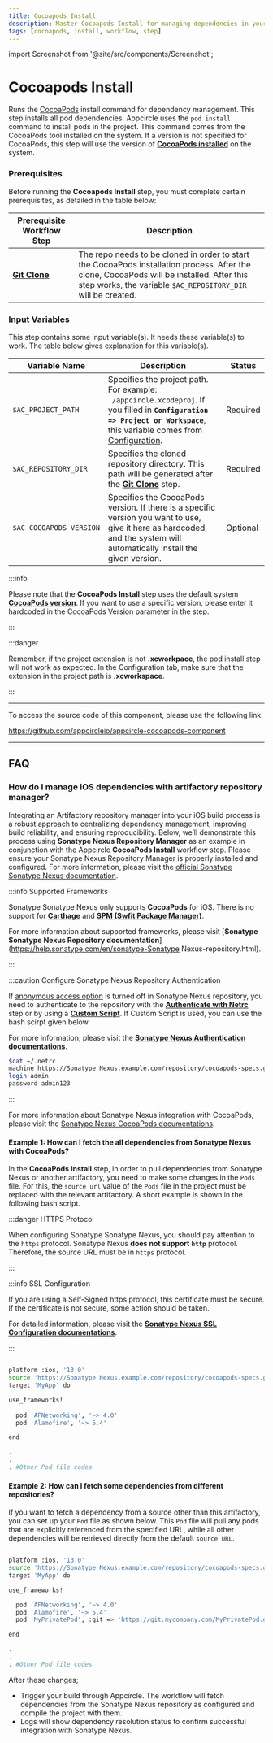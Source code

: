 ```yaml
---
title: Cocoapods Install
description: Master Cocoapods Install for managing dependencies in your project. Learn how to use the 'pod install' command effectively.
tags: [cocoapods, install, workflow, step]
---
```


import Screenshot from '@site/src/components/Screenshot';

# Cocoapods Install

Runs the [CocoaPods](https://cocoapods.org) install command for dependency management. This step installs all pod dependencies. Appcircle uses the `pod install` command to install pods in the project. This command comes from the CocoaPods tool installed on the system. If a version is not specified for CocoaPods, this step will use the version of [**CocoaPods installed**](/infrastructure/ios-build-infrastructure#ios-build-agent-stacks) on the system.

### Prerequisites

Before running the **Cocoapods Install** step, you must complete certain prerequisites, as detailed in the table below:

| Prerequisite Workflow Step                                                        | Description                                                                                                                                                                                              |
| --------------------------------------------------------------------------------- | -------------------------------------------------------------------------------------------------------------------------------------------------------------------------------------------------------- |
| [**Git Clone**](/workflows/common-workflow-steps/git-clone) | The repo needs to be cloned in order to start the CocoaPods installation process. After the clone, CocoaPods will be installed. After this step works, the variable `$AC_REPOSITORY_DIR` will be created. |

<Screenshot url='https://cdn.appcircle.io/docs/assets/BE2588-pod_order.png' />

### Input Variables

This step contains some input variable(s). It needs these variable(s) to work. The table below gives explanation for this variable(s).

<Screenshot url='https://cdn.appcircle.io/docs/assets/BE2588-pod_version.png' />

| Variable Name           | Description                                                                                                                                                                                                                                   | Status   |
| ----------------------- |-----------------------------------------------------------------------------------------------------------------------------------------------------------------------------------------------------------------------------------------------| -------- |
| `$AC_PROJECT_PATH`      | Specifies the project path. For example: `./appcircle.xcodeproj`. If you filled in **`Configuration => Project or Workspace`**, this variable comes from [Configuration](/build/build-process-management/configurations). | Required |
| `$AC_REPOSITORY_DIR`    | Specifies the cloned repository directory. This path will be generated after the [**Git Clone**](/workflows/common-workflow-steps/git-clone) step.                                                                                            | Required |
| `$AC_COCOAPODS_VERSION` | Specifies the CocoaPods version. If there is a specific version you want to use, give it here as hardcoded, and the system will automatically install the given version.                                                                      | Optional |

:::info

Please note that the **CocoaPods Install** step uses the default system [**CocoaPods version**](/infrastructure/ios-build-infrastructure#ios-build-agent-stacks). If you want to use a specific version, please enter it hardcoded in the CocoaPods Version parameter in the step.

:::

:::danger

Remember, if the project extension is not **.xcworkpace**, the pod install step will not work as expected. In the Configuration tab, make sure that the extension in the project path is **.xcworkspace**.

:::

---

To access the source code of this component, please use the following link:

https://github.com/appcircleio/appcircle-cocoapods-component

---

## FAQ

### How do I manage iOS dependencies with artifactory repository manager?

Integrating an Artifactory repository manager into your iOS build process is a robust approach to centralizing dependency management, improving build reliability, and ensuring reproducibility. Below, we’ll demonstrate this process using **Sonatype Nexus Repository Manager** as an example in conjunction with the Appcircle **CocoaPods Install** workflow step. Please ensure your Sonatype Nexus Repository Manager is properly installed and configured. For more information, please visit the [official Sonatype Sonatype Nexus documentation](https://help.sonatype.com/repomanager3).

:::info Supported Frameworks

Sonatype Sonatype Nexus only supports **CocoaPods** for iOS. There is no support for [**Carthage**](https://github.com/Carthage/Carthage) and [**SPM (Swfit Package Manager)**](https://www.swift.org/documentation/package-manager/).

For more information about supported frameworks, please visit [**Sonatype Sonatype Nexus Repository documentation**](https://help.sonatype.com/en/sonatype-Sonatype Nexus-repository.html).

:::

:::caution Configure Sonatype Nexus Repository Authentication

If [anonymous access option](https://help.sonatype.com/en/anonymous-access.html) is turned off in Sonatype Nexus repository, you need to authenticate to the repository with the [**Authenticate with Netrc**](/workflows/common-workflow-steps/authenticate-with-netrc) step or by using a [**Custom Script**](/workflows/common-workflow-steps/custom-script). If Custom Script is used, you can use the bash scirpt given below.

For more information, please visit the [**Sonatype Nexus Authentication documentations**](https://help.sonatype.com/en/cocoapods-repositories.html).

```bash
$cat ~/.netrc
machine https://Sonatype Nexus.example.com/repository/cocoapods-specs.git
login admin
password admin123
```

:::

For more information about Sonatype Nexus integration with CocoaPods, please visit the [Sonatype Nexus CocoaPods documentations](https://help.sonatype.com/en/cocoapods-repositories.html).

#### Example 1: How can I fetch the all dependencies from Sonatype Nexus with CocoaPods?

In the **CocoaPods Install** step, in order to pull dependencies from Sonatype Nexus or another artifactory, you need to make some changes in the `Pods` file. For this, the `source url` value of the `Pods` file in the project must be replaced with the relevant artifactory. A short example is shown in the following bash script.

:::danger HTTPS Protocol

When configuring Sonatype Sonatype Nexus, you should pay attention to the `https` protocol. Sonatype Nexus **does not support** **`http`** protocol. Therefore, the source URL must be in `https` protocol.

:::

:::info SSL Configuration

If you are using a Self-Signed https protocol, this certificate must be secure. If the certificate is not secure, some action should be taken. 

For detailed information, please visit the [**Sonatype Nexus SSL Configuration documentations**](https://help.sonatype.com/en/cocoapods-repositories.html).

:::

```bash

platform :ios, '13.0'
source 'https://Sonatype Nexus.example.com/repository/cocoapods-specs.git'
target 'MyApp' do

use_frameworks!
  
  pod 'AFNetworking', '~> 4.0'
  pod 'Alamofire', '~> 5.4'

end

.
.
. #Other Pod file codes

```

#### Example 2: How can I fetch some dependencies from different repositories?

If you want to fetch a dependency from a source other than this artifactory, you can set up your `Pod` file as shown below. This `Pod` file will pull any pods that are explicitly referenced from the specified URL, while all other dependencies will be retrieved directly from the default `source URL`.

```bash

platform :ios, '13.0'
source 'https://Sonatype Nexus.example.com/repository/cocoapods-specs.git'
target 'MyApp' do

use_frameworks!

  pod 'AFNetworking', '~> 4.0'
  pod 'Alamofire', '~> 5.4'
  pod 'MyPrivatePod', :git => 'https://git.mycompany.com/MyPrivatePod.git', :branch => 'main'

end

.
.
. #Other Pod file codes

```

After these changes;

- Trigger your build through Appcircle. The workflow will fetch dependencies from the Sonatype Nexus repository as configured and compile the project with them.
- Logs will show dependency resolution status to confirm successful integration with Sonatype Nexus.